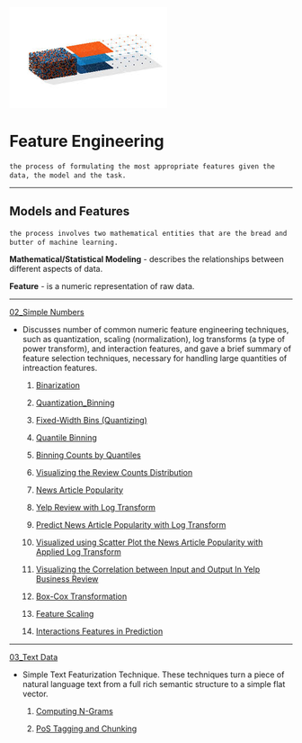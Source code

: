 ![png](image/feature_engineering.png)

# Feature Engineering

    the process of formulating the most appropriate features given the data, the model and the task.
---


## Models and Features

    the process involves two mathematical entities that are the bread and butter of machine learning.



**Mathematical/Statistical Modeling** - describes the relationships between different aspects of data.

**Feature** - is a numeric representation of raw data.

---

[02_Simple Numbers](https://github.com/CFerraren/Feature-Engineering-for-Machine-Learning/tree/master/02_Simple%20Numbers)

   - Discusses number of common numeric feature engineering techniques, such as quantization, scaling (normalization), log transforms (a type of power transform), and interaction features, and gave a brief summary of feature selection techniques, necessary for handling large quantities of intreaction features.
   

       1. [Binarization](https://github.com/CFerraren/Feature-Engineering-for-Machine-Learning/blob/master/02_Simple%20Numbers/2-1_Binarization.ipynb)

       2. [Quantization_Binning](https://github.com/CFerraren/Feature-Engineering-for-Machine-Learning/blob/master/02_Simple%20Numbers/2-2_Quantization_Binning.ipynb)

       3. [Fixed-Width Bins (Quantizing)](https://github.com/CFerraren/Feature-Engineering-for-Machine-Learning/blob/master/02_Simple%20Numbers/2-3_Fixed-Width%20Bins%20(Quantizing).ipynb)

       4. [Quantile Binning](https://github.com/CFerraren/Feature-Engineering-for-Machine-Learning/blob/master/02_Simple%20Numbers/2-4_Quantile%20Binning.ipynb)

       5. [Binning Counts by Quantiles](https://github.com/CFerraren/Feature-Engineering-for-Machine-Learning/blob/master/02_Simple%20Numbers/2-5_Binning%20Counts%20by%20Quantiles.ipynb)

       6. [Visualizing the Review Counts Distribution](https://github.com/CFerraren/Feature-Engineering-for-Machine-Learning/blob/master/02_Simple%20Numbers/2-6_Visualizing%20the%20Review%20Counts%20Distribution.ipynb)

       7. [News Article Popularity](https://github.com/CFerraren/Feature-Engineering-for-Machine-Learning/blob/master/02_Simple%20Numbers/2-7_News%20Article%20Popularity.ipynb)

       8. [Yelp Review with Log Transform](https://github.com/CFerraren/Feature-Engineering-for-Machine-Learning/blob/master/02_Simple%20Numbers/2-8_Yelp%20Review%20with%20Log%20Transform.ipynb)

       9. [Predict News Article Popularity with Log Transform](https://github.com/CFerraren/Feature-Engineering-for-Machine-Learning/blob/master/02_Simple%20Numbers/2-9_Predict%20News%20Article%20Popularity%20with%20Log%20Transform.ipynb)

       10. [Visualized using Scatter Plot the News Article Popularity with Applied Log Transform](https://github.com/CFerraren/Feature-Engineering-for-Machine-Learning/blob/master/02_Simple%20Numbers/2-10_Visualized%20using%20Scatter%20Plot%20the%20News%20Article%20Popularity%20with%20Applied%20Log%20Transform.ipynb)

       11. [Visualizing the Correlation between Input and Output In Yelp Business Review](https://github.com/CFerraren/Feature-Engineering-for-Machine-Learning/blob/master/02_Simple%20Numbers/2-11_Visualizing%20the%20Correlation%20between%20Input%20and%20Output%20In%20Yelp%20Business%20Review.ipynb)

       12. [Box-Cox Transformation](https://github.com/CFerraren/Feature-Engineering-for-Machine-Learning/blob/master/02_Simple%20Numbers/2-12_Box-Cox%20Transformation.ipynb)

       13. [Feature Scaling](https://github.com/CFerraren/Feature-Engineering-for-Machine-Learning/blob/master/02_Simple%20Numbers/2-13_Feature%20Scaling.ipynb)

       14. [Interactions Features in Prediction](https://github.com/CFerraren/Feature-Engineering-for-Machine-Learning/blob/master/02_Simple%20Numbers/2-14_Interactions%20Features%20in%20Prediction.ipynb)
       
---

[03_Text Data](https://github.com/CFerraren/Feature-Engineering-for-Machine-Learning/tree/master/03_Text%20Data)

   - Simple Text Featurization Technique. These techniques turn a piece of natural language text from a full rich semantic structure to a simple flat vector.
   
       1. [Computing N-Grams](https://github.com/CFerraren/Feature-Engineering-for-Machine-Learning/blob/master/03_Text%20Data/3-1_Computing%20N-Grams.ipynb)
   
       2. [PoS Tagging and Chunking](https://github.com/CFerraren/Feature-Engineering-for-Machine-Learning/blob/master/03_Text%20Data/3-2_PoS%20Tagging%20and%20Chunking.ipynb)